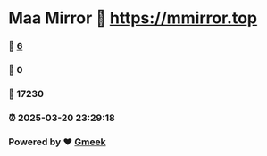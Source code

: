 # Maa Mirror :link: https://mmirror.top 
### :page_facing_up: [6](https://mmirror.top/tag.html) 
### :speech_balloon: 0 
### :hibiscus: 17230 
### :alarm_clock: 2025-03-20 23:29:18 
### Powered by :heart: [Gmeek](https://github.com/Meekdai/Gmeek)
